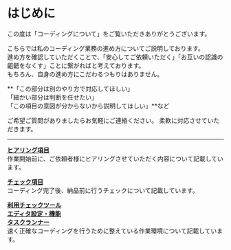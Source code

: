 # はじめに

この度は「コーディングについて」をご覧いただきありがとうございます。

こちらでは私のコーディング業務の進め方についてご説明しております。<br>
進め方を確認していただくことで、「安心してご依頼いただく」「お互いの認識の齟齬をなくす」ことに繋がればと考えております。<br>
もちろん、自身の進め方にこだわるつもりはありません。

**「この部分は別のやり方で対応してほしい」<br>
「細かい部分は判断を任せたい」<br>
「この項目の意図が分からないから説明してほしい」**など

ご希望ご質問がありましたらお気軽にご連絡ください。
柔軟に対応させていただきます。

---

**[ヒアリング項目](hearing-list.md)**<br>
作業開始前に、ご依頼者様にヒアリングさせていただく内容について記載しています。

**[チェック項目](check-list.md)**<br>
コーディング完了後、納品前に行うチェックについて記載しています。

**[利用チェックツール](check-tools.md)**<br>
**[エディタ設定・機能](editor-settings.md)**<br>
**[タスクランナー](task-runner.md)**<br>
速く正確なコーディングを行うために整えている作業環境について記載しています。
